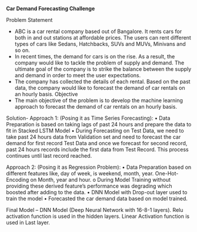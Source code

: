 **Car Demand Forecasting Challenge**

Problem Statement
-	ABC is a car rental company based out of Bangalore. It rents cars for both in and out stations at affordable prices. The users can rent different types of cars like Sedans, Hatchbacks, SUVs and MUVs, Minivans and so on.
-	In recent times, the demand for cars is on the rise. As a result, the company would like to tackle the problem of supply and demand. The ultimate goal of the company is to strike the balance between the supply and demand in order to meet the user expectations. 
-	The company has collected the details of each rental. Based on the past data, the company would like to forecast the demand of car rentals on an hourly basis. 
Objective
-	The main objective of the problem is to develop the machine learning approach to forecast the demand of car rentals on an hourly basis.

Solution-
Approach 1: (Posing it as Time Series Forecasting): 
•	Data Preparation is based on taking lags of past 24 hours and prepare the data to fit in Stacked LSTM Model
•	During Forecasting on Test Data, we need to take past 24 hours data from Validation set and need to forecast the car demand for first record Test Data and once we forecast for second record, past 24 hours records include the first data from Test Record. This process continues until last record reached.
    
Approach 2: (Posing it as Regression Problem):
•	Data Preparation based on different features like, day of week, is weekend, month, year. One-Hot-Encoding on Month, year and hour.
o	During Model Training without providing these derived feature’s performance was degrading which boosted after adding to the data.
•	DNN Model with Drop-out layer used to train the model
•	Forecasted the car demand data based on model trained.

Final Model – DNN Model (Deep Neural Network with 16-8-1 layers). Relu activation function is used in the hidden layers. Linear Activation function is used in Last layer.
